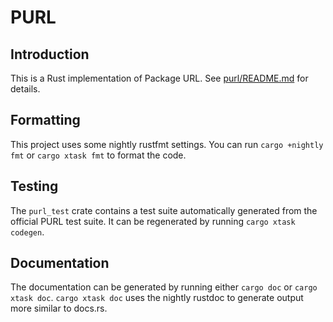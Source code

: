# PURL

## Introduction

This is a Rust implementation of Package URL. See [purl/README.md](purl/README.md) for details.

## Formatting

This project uses some nightly rustfmt settings. You can run `cargo +nightly fmt` or `cargo xtask fmt` to format the code.

## Testing

The `purl_test` crate contains a test suite automatically generated from the official PURL test suite. It can be regenerated by running `cargo xtask codegen`.

## Documentation

The documentation can be generated by running either `cargo doc` or `cargo xtask doc`. `cargo xtask doc` uses the nightly rustdoc to generate output more similar to docs.rs.
